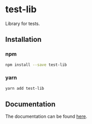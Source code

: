 <!--
  THIS FILE WAS GENERATED!
  Don't make any changes in it, update README-template.md instead.
  If you still need to make changes in this file, remove this header so it won't be overridden.
-->

# test-lib

Library for tests.

## Installation

### npm

```sh
npm install --save test-lib
```

### yarn

```sh
yarn add test-lib
```

## Documentation

The documentation can be found [here](https://github.com/test-lib/test-lib/tree/1.0.0/docs).
